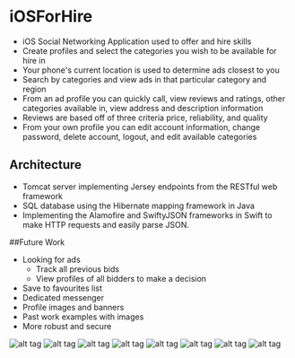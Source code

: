 # iOSForHire

* iOS Social Networking Application used to offer and hire skills
* Create profiles and select the categories you wish to be available for hire in
* Your phone's current location is used to determine ads closest to you
* Search by categories and view ads in that particular category and region
* From an ad profile you can quickly call, view reviews and ratings, other categories available in, view address and description information
* Reviews are based off of three criteria price, reliability, and quality
* From your own profile you can edit account information, change password, delete account, logout, and edit available categories

## Architecture
* Tomcat server implementing Jersey endpoints from the RESTful web framework
* SQL database using the Hibernate mapping framework in Java
* Implementing the Alamofire and SwiftyJSON frameworks in Swift to make HTTP requests and easily parse JSON.

##Future Work
* Looking for ads
	* Track all previous bids
	* View profiles of all bidders to make a decision
* Save to favourites list
* Dedicated messenger
* Profile images and banners
* Past work examples with images
* More robust and secure

![alt tag](https://cloud.githubusercontent.com/assets/14320184/21582199/3528de08-d01c-11e6-8f9e-edbae056e363.PNG)
![alt tag](https://cloud.githubusercontent.com/assets/14320184/21582201/3543527e-d01c-11e6-86f2-ea09653be63f.PNG)
![alt tag](https://cloud.githubusercontent.com/assets/14320184/21582205/35449aa8-d01c-11e6-92f2-a2394547cca6.PNG)
![alt tag](https://cloud.githubusercontent.com/assets/14320184/21582203/3543b9bc-d01c-11e6-8fb7-9761938bfe37.PNG)
![alt tag](https://cloud.githubusercontent.com/assets/14320184/21582204/354423d4-d01c-11e6-8b9b-b83478369b00.PNG)
![alt tag](https://cloud.githubusercontent.com/assets/14320184/21582202/3543a36e-d01c-11e6-9baa-aa0504113028.PNG)
![alt tag](https://cloud.githubusercontent.com/assets/14320184/21582200/3540e516-d01c-11e6-9657-cda3e099970e.PNG)
![alt tag](https://cloud.githubusercontent.com/assets/14320184/21582206/3548b818-d01c-11e6-8d77-af8b9fcf9ae5.PNG)


